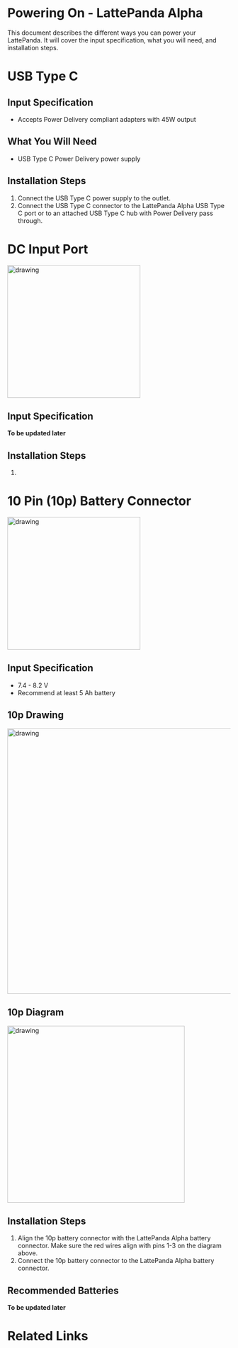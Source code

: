 # Powering On - LattePanda Alpha

This document describes the different ways you can power your LattePanda. It will cover the input specification, what you will need, and installation steps.

# USB Type C

## Input Specification
* Accepts Power Delivery compliant adapters with 45W output

## What You Will Need
* USB Type C Power Delivery power supply

## Installation Steps

1. Connect the USB Type C power supply to the outlet.
2. Connect the USB Type C connector to the LattePanda Alpha USB Type C port or to an attached USB Type C hub with Power Delivery pass through.

# DC Input Port
<img src="https://i.imgur.com/JFDTA4T.jpg" alt="drawing" width="300"/>

## Input Specification
**To be updated later**

## Installation Steps

1. 

# 10 Pin (10p) Battery Connector
<img src="https://i.imgur.com/hgkTrS5.jpg" alt="drawing" width="300"/>

## Input Specification
* 7.4 - 8.2 V
* Recommend at least 5 Ah battery

## 10p Drawing
<img src="https://i.imgur.com/kAVvQFD.jpg" alt="drawing" width="600"/>

## 10p Diagram
<img src="https://i.imgur.com/hyUKbz4.jpg" alt="drawing" width="400"/>

## Installation Steps

1. Align the 10p battery connector with the LattePanda Alpha battery connector. Make sure the red wires align with pins 1-3 on the diagram above.
2. Connect the 10p battery connector to the LattePanda Alpha battery connector.

## Recommended Batteries
**To be updated later**

# Related Links
